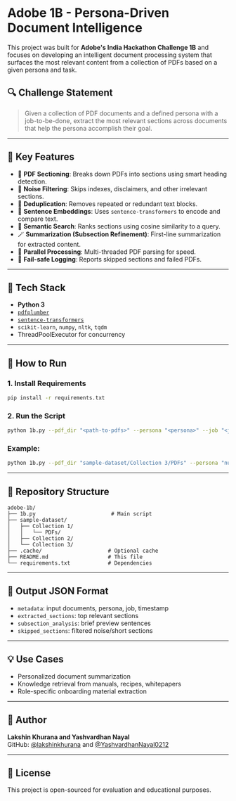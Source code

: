 
# Adobe 1B - Persona-Driven Document Intelligence

This project was built for **Adobe's India Hackathon Challenge 1B** and focuses on developing an intelligent document processing system that surfaces the most relevant content from a collection of PDFs based on a given persona and task.

## 🔍 Challenge Statement

> Given a collection of PDF documents and a defined persona with a job-to-be-done, extract the most relevant sections across documents that help the persona accomplish their goal.

---

## 🧠 Key Features

- 📄 **PDF Sectioning**: Breaks down PDFs into sections using smart heading detection.
- 🚫 **Noise Filtering**: Skips indexes, disclaimers, and other irrelevant sections.
- 🔁 **Deduplication**: Removes repeated or redundant text blocks.
- 🧬 **Sentence Embeddings**: Uses `sentence-transformers` to encode and compare text.
- 🔎 **Semantic Search**: Ranks sections using cosine similarity to a query.
- 🪄 **Summarization (Subsection Refinement)**: First-line summarization for extracted content.
- 🧵 **Parallel Processing**: Multi-threaded PDF parsing for speed.
- 🧪 **Fail-safe Logging**: Reports skipped sections and failed PDFs.

---

## 🧰 Tech Stack

- **Python 3**
- [`pdfplumber`](https://github.com/jsvine/pdfplumber)
- [`sentence-transformers`](https://www.sbert.net/)
- `scikit-learn`, `numpy`, `nltk`, `tqdm`
- ThreadPoolExecutor for concurrency

---

## 🚀 How to Run

### 1. Install Requirements

```bash
pip install -r requirements.txt
```

### 2. Run the Script

```bash
python 1b.py --pdf_dir "<path-to-pdfs>" --persona "<persona>" --job "<job-to-be-done>" --output "<output.json>"
```

### Example:

```bash
python 1b.py --pdf_dir "sample-dataset/Collection 3/PDFs" --persona "nutrition-conscious food enthusiast" --job "building a balanced and creative weekly meal plan that includes quick, healthy, and diverse recipes for breakfast, lunch, and dinner" --output "Collection3_output.json"
```

---

## 📂 Repository Structure

```
adobe-1b/
├── 1b.py                        # Main script
├── sample-dataset/
│   ├── Collection 1/
│   │   └── PDFs/
│   ├── Collection 2/
│   └── Collection 3/
├── .cache/                     # Optional cache
├── README.md                   # This file
└── requirements.txt            # Dependencies
```

---

## 📝 Output JSON Format

- `metadata`: input documents, persona, job, timestamp
- `extracted_sections`: top relevant sections
- `subsection_analysis`: brief preview sentences
- `skipped_sections`: filtered noise/short sections

---

## 💡 Use Cases

- Personalized document summarization
- Knowledge retrieval from manuals, recipes, whitepapers
- Role-specific onboarding material extraction

---

## 👤 Author

**Lakshin Khurana and Yashvardhan Nayal**  
GitHub: [@lakshinkhurana](https://github.com/lakshinkhurana) and [@YashvardhanNayal0212](https://github.com/YashvardhanNayal0212)

---

## 🏁 License

This project is open-sourced for evaluation and educational purposes.
